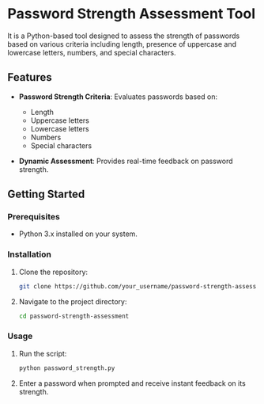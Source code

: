 # Password Strength Assessment Tool

It is a Python-based tool designed to assess the strength of passwords based on various criteria including length, presence of uppercase and lowercase letters, numbers, and special characters.

## Features

- **Password Strength Criteria**: Evaluates passwords based on:
  - Length
  - Uppercase letters
  - Lowercase letters
  - Numbers
  - Special characters

- **Dynamic Assessment**: Provides real-time feedback on password strength.

## Getting Started

### Prerequisites

- Python 3.x installed on your system.

### Installation

1. Clone the repository:
   ```bash
   git clone https://github.com/your_username/password-strength-assessment.git
   ```

2. Navigate to the project directory:
   ```bash
   cd password-strength-assessment
   ```

### Usage

1. Run the script:
   ```bash
   python password_strength.py
   ```

2. Enter a password when prompted and receive instant feedback on its strength.

